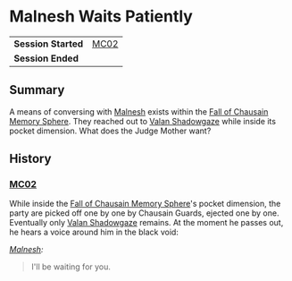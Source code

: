 # Malnesh Waits Patiently

|||
| --- | --- |
| **Session Started** | [MC02](../sessions/MC02.md) | storyline.2
| **Session Ended** | |

## Summary

A means of conversing with [Malnesh](../gods/deities/malnesh.md) exists within the [Fall of Chausain Memory Sphere](../items/memory-spheres/fall-of-chausain-memory-sphere.md). They reached out to [Valan Shadowgaze](../characters/valan-shadowgaze.md) while inside its pocket dimension. What does the Judge Mother want?

## History

### [MC02](../sessions/MC02.md)

While inside the [Fall of Chausain Memory Sphere](../items/memory-spheres/fall-of-chausain-memory-sphere.md)'s pocket dimension, the party are picked off one by one by Chausain Guards, ejected one by one. Eventually only [Valan Shadowgaze](../characters/valan-shadowgaze.md) remains. At the moment he passes out, he hears a voice around him in the black void:

*[Malnesh](../gods/deities/malnesh.md):*
> I'll be waiting for you.
